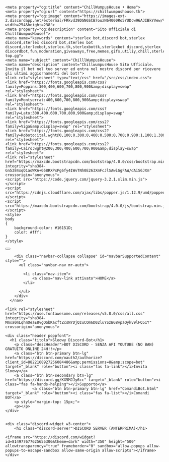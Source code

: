 <html><head>
    <title>ChilllWumpusHouse • Home</title>
    <meta charset="UTF-8">
    <meta name="theme-color" content="#7289DA"><meta name="viewport" content="width=device-width, initial-scale=1">
    
    <meta property="og:title" content="ChillWumpusHouse • Home">
    <meta property="og:url" content="https://chillwumpushouse.tk">
    <meta property="og:image" content="https://images-ext-2.discordapp.net/external/FRkvd39DGN6SCB7ouzN64000Ro5YUDcw96AJIBkYVew/%3Fwidth%3D379%26height%3D355/https/media.discordapp.net/attachments/728657405168320542/752555145640017970/DmKNuMwXsAAE2qO.png?width=254&height=238">
    <meta property="og:description" content="Sito Ufficiale di ChilllWumpusHouse!">
    <meta name="keywords" content="sterlex bot,discord bot,sterlex discord,sterlex discord bot,sterlex bot discord,sterlexbot,sterlex.tk,sterlexbottk,sterlexbot discord,sterlex discordbot,fun,moderation,giveaways,free,memes,gifs,utiliy,chill,sterlex top.gg">
    <meta name="subject" content="ChilllWumpusHouse">
    <meta name="description" content="ChillwumpusHouse Sito Ufficiale. Invita il bot nel tuo server ed entra nel nostro discord per ricevere gli ultimi aggiornamenti del bot!">
    <link rel="stylesheet" type="text/css" href="/src/css/index.css">
    <link href="https://fonts.googleapis.com/css?family=Poppins:300,400,600,700,800,900&amp;display=swap" rel="stylesheet">
    <link href="https://fonts.googleapis.com/css?family=Montserrat:400,600,700,800,900&amp;display=swap" rel="stylesheet">
    <link href="https://fonts.googleapis.com/css?family=Lato:300,400,600,700,800,900&amp;display=swap" rel="stylesheet">
    <link href="https://fonts.googleapis.com/css2?family=Viga&amp;display=swap" rel="stylesheet">
    <link href="https://fonts.googleapis.com/css2?family=Roboto:ital,wght@0,100;0,300;0,400;0,500;0,700;0,900;1,100;1,300;1,400;1,500;1,700;1,900&amp;display=swap" rel="stylesheet">
    <link href="https://fonts.googleapis.com/css2?family=Cairo:wght@200;300;400;600;700;900&amp;display=swap" rel="stylesheet">
    <link rel="stylesheet" href="https://maxcdn.bootstrapcdn.com/bootstrap/4.0.0/css/bootstrap.min.css" integrity="sha384-Gn5384xqQ1aoWXA+058RXPxPg6fy4IWvTNh0E263XmFcJlSAwiGgFAW/dAiS6JXm" crossorigin="anonymous">
    <script src="https://code.jquery.com/jquery-3.2.1.slim.min.js"></script>
    <script src="https://cdnjs.cloudflare.com/ajax/libs/popper.js/1.12.9/umd/popper.min.js"></script>
    <script src="https://maxcdn.bootstrapcdn.com/bootstrap/4.0.0/js/bootstrap.min.js"></script>
    <style>
    body
    {
        background-color: #16151D;
        color: #fff;
    }
    </style>
<style data-emotion=""></style></head>
<body>
    <nav class="navbar bg-transparent navbar-expand-lg">
            <button class="navbar-toggler navbar-dark bg-transparent collapsed" type="button" data-toggle="collapse" data-target="#navbarSupportedContent" aria-controls="navbarSupportedContent" aria-expanded="false" aria-label="Toggle navigation">
                <span class="navbar-toggler-icon"></span>
            </button>
      
        <div class="navbar-collapse collapse" id="navbarSupportedContent" style="">
          <ul class="navbar-nav mr-auto">

            <li class="nav-item">
                <a class="nav-link attivato">HOME</a>
            </li>

          </ul>
        </div>
      </nav>

    <link rel="stylesheet" href="https://use.fontawesome.com/releases/v5.8.0/css/all.css" integrity="sha384-Mmxa0mLqhmOeaE8vgOSbKacftZcsNYDjQzuCOm6D02luYSzBG8vpaOykv9lFQ51Y" crossorigin="anonymous">

    <div class="header poppfont">
      <h1 class="titolo">Sloowy Discord-Bot</h1>
        <p class="descHeader">BOT DISCORD - SENZA API YOUTUBE (NO BAN) GRATUITO ONLINE 24H!!</p>
        <a class="btn btn-primary btn-lg" href="https://discord.com/oauth2/authorize?client_id=8822168927256084486&amp;permissions=8&amp;scope=bot" target="_blank" role="button"><i class="fas fa-link"></i>Invita Sloowy</a>
        <a class="btn btn-secondary btn-lg" href="https://discord.gg/KX5MJJy6cc" target="_blank" role="button"><i class="fas fa-hands-helping"></i>Supporto</a>
                <a class="btn btn-primary btn-lg" href="ComandiBot.html" target="_blank" role="button"><i class="fas fa-list"></i>Comandi BOT</a>
        <p style="margin-top: 15px;">
        <p></p>
    </div>


    <div class="discord-widget w3-center">
        <h1 class="discord-server">DISCORD SERVER (ANTERPRIMA)</h1>

    <iframe src="https://discord.com/widget?id=814977677625655306&theme=dark" width="350" height="500" allowtransparency="true" frameborder="0" sandbox="allow-popups allow-popups-to-escape-sandbox allow-same-origin allow-scripts"></iframe>
    </div>

</body></html>
